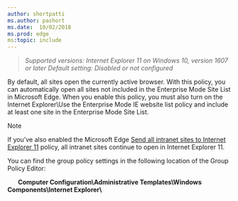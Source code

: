 ```yaml
---
author: shortpatti
ms.author: pashort
ms.date:  10/02/2018
ms.prod: edge
ms:topic: include
---
```


>*Supported versions: Internet Explorer 11 on Windows 10, version 1607 or later* 
>*Default setting: Disabled or not configured*

By default, all sites open the currently active browser. With this policy, you can automatically open all sites not included in the Enterprise Mode Site List in Microsoft Edge. When you enable this policy, you must also turn on the Internet Explorer\Use the Enterprise Mode IE website list policy and include at least one site in the Enterprise Mode Site List.

>[!NOTE]
>If you’ve also enabled the Microsoft Edge [Send all intranet sites to Internet Explorer 11](../available-policies.md#send-all-intranet-sites-to-internet-explorer-11) policy, all intranet sites continue to open in Internet Explorer 11.

You can find the group policy settings in the following location of the Group Policy Editor:

&nbsp;&nbsp;&nbsp;&nbsp;&nbsp;&nbsp;**Computer Configuration\\Administrative Templates\\Windows Components\\Internet Explorer\\**
